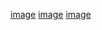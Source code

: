 [image](https://user-images.githubusercontent.com/97797497/167315273-68e9fb4b-67bc-4be1-9640-8653389974b7.png)
[image](https://user-images.githubusercontent.com/97797497/167315286-0e7796a2-4e09-46a5-b928-647ffe065a40.png)
[image](https://user-images.githubusercontent.com/97797497/167315300-098e4c99-fd62-4c6c-a0fe-92c448b8663e.png)
